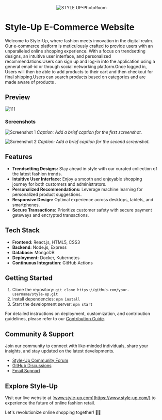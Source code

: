
<div align="center">
  <img src="https://github.com/srideepgit/Style-Up-E-commerce-Website-/assets/91597569/368a9fc0-58c9-420b-9535-a9bb110fcf63" alt="STYLE UP-PhotoRoom">
</div>



# Style-Up E-Commerce Website

Welcome to Style-Up, where fashion meets innovation in the digital realm. Our e-commerce platform is meticulously crafted to provide users with an unparalleled online shopping experience. With a focus on trendsetting designs, an intuitive user interface, and personalized recommendations.Users can sign up and log-in into the application using a general email-id or through social networking platform.Once logged in, Users will then be able to add products to their cart and then checkout for final shipping.Users can search products based on categories and are made aware of products .

## Preview

![111](https://github.com/srideepgit/Style-Up-E-commerce-Website-/assets/91597569/76b8fdb9-8d8a-4937-baf4-837ed4580388)

### Screenshots

![Screenshot 1](https://example.com/screenshot1-url.png)
*Caption: Add a brief caption for the first screenshot.*

![Screenshot 2](https://example.com/screenshot2-url.png)
*Caption: Add a brief caption for the second screenshot.*

## Features

- **Trendsetting Designs:** Stay ahead in style with our curated collection of the latest fashion trends.
- **Intuitive User Interface:** Enjoy a smooth and enjoyable shopping journey for both customers and administrators.
- **Personalized Recommendations:** Leverage machine learning for personalized product suggestions.
- **Responsive Design:** Optimal experience across desktops, tablets, and smartphones.
- **Secure Transactions:** Prioritize customer safety with secure payment gateways and encrypted transactions.

## Tech Stack

- **Frontend:** React.js, HTML5, CSS3
- **Backend:** Node.js, Express
- **Database:** MongoDB
- **Deployment:** Docker, Kubernetes
- **Continuous Integration:** GitHub Actions

## Getting Started

1. Clone the repository: `git clone https://github.com/your-username/style-up.git`
2. Install dependencies: `npm install`
3. Start the development server: `npm start`

For detailed instructions on deployment, customization, and contribution guidelines, please refer to our [Contribution Guide](CONTRIBUTING.md).

## Community & Support

Join our community to connect with like-minded individuals, share your insights, and stay updated on the latest developments.

- [Style-Up Community Forum](#link-to-community-forum)
- [GitHub Discussions](#link-to-discussions)
- [Email Support](mailto:support@style-up.com)

## Explore Style-Up

Visit our live website at [www.style-up.com](https://www.style-up.com/) to experience the future of online fashion retail.

Let's revolutionize online shopping together! 🚀✨
